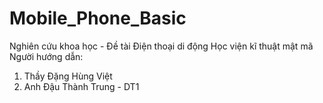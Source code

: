 # Mobile_Phone_Basic
Nghiên cứu khoa học - Đề tài Điện thoại di động
Học viện kĩ thuật mật mã 
Người hướng dẫn:
1. Thầy Đặng Hùng Việt
2. Anh Đậu Thành Trung - DT1
